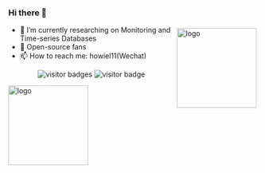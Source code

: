 ### Hi there 👋
<img src="https://github-readme-stats.vercel.app/api?username=Howie59&show_icons=true" alt="logo" height="160" align="right" style="margin: 5px; " />



- 🔭 I’m currently researching on Monitoring and Time-series Databases
- 🌱 Open-source fans
- 📫 How to reach me: howiel11(Wechat)

<!--
**Howie59/Howie59** is a ✨ _special_ ✨ repository because its `README.md` (this file) appears on your GitHub profile.

Here are some ideas to get you started:

- 🔭 I’m currently working on ...
- 🌱 I’m currently learning ...
- 👯 I’m looking to collaborate on ...
- 🤔 I’m looking for help with ...
- 💬 Ask me about ...
- 📫 How to reach me: ...
- 😄 Pronouns: ...
- ⚡ Fun fact: ...
-->
<p  align="center">
<img src="https://visitor-badge.laobi.icu/badge?page_id=Howie59" alt="visitor badges"/>
<img src="https://komarev.com/ghpvc/?username=Howie59&label=Visitors" alt="visitor badge"/>       
</p>
<img src="https://github-profile-trophy.vercel.app/?username=Howie59&theme=flat&column=7&margin-w=10" alt="logo" height="160" align="center" />
